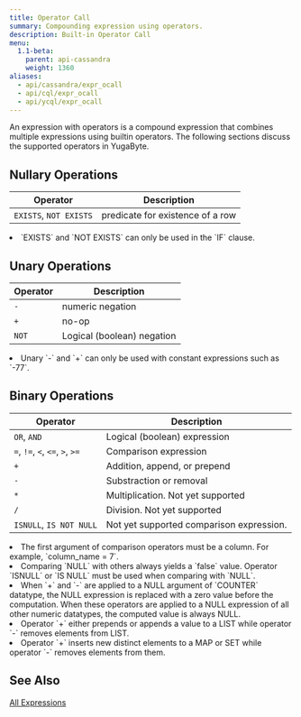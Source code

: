 ```yaml
---
title: Operator Call
summary: Compounding expression using operators.
description: Built-in Operator Call
menu:
  1.1-beta:
    parent: api-cassandra
    weight: 1360
aliases:
  - api/cassandra/expr_ocall
  - api/cql/expr_ocall
  - api/ycql/expr_ocall
---
```


An expression with operators is a compound expression that combines multiple expressions using builtin operators. The following sections discuss the supported operators in YugaByte.

## Nullary Operations

| Operator | Description |
|----------|-------------|
| `EXISTS`, `NOT EXISTS` | predicate for existence of a row |

<li> `EXISTS` and `NOT EXISTS` can only be used in the `IF` clause.

## Unary Operations

| Operator | Description |
|----------|-------------|
| `-` | numeric negation |
| `+` | no-op |
| `NOT` | Logical (boolean) negation |

<li> Unary `-` and `+` can only be used with constant expressions such as `-77`.

## Binary Operations

| Operator | Description |
|----------|-------------|
| `OR`, `AND`| Logical (boolean) expression |
| `=`, `!=`, `<`, `<=`, `>`, `>=` | Comparison expression |
| `+` | Addition, append, or prepend |
| `-` | Substraction or removal |
| `*` | Multiplication. Not yet supported |
| `/` | Division. Not yet supported |
| `ISNULL`, `IS NOT NULL` | Not yet supported comparison expression. |

<li>The first argument of comparison operators must be a column. For example, `column_name = 7`.</li>
<li>Comparing `NULL` with others always yields a `false` value. Operator `ISNULL` or `IS NULL` must be used when comparing with `NULL`.</li>
<li>When `+` and `-` are applied to a NULL argument of `COUNTER` datatype, the NULL expression is replaced with a zero value before the computation. When these operators are applied to a NULL expression of all other numeric datatypes, the computed value is always NULL.</li>
<li>Operator `+` either prepends or appends a value to a LIST while operator `-` removes elements from LIST.</li>
<li>Operator `+` inserts new distinct elements to a MAP or SET while operator `-` removes elements from them.</li>

## See Also
[All Expressions](..#expressions)
